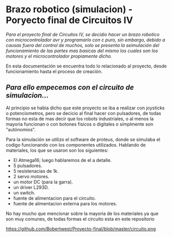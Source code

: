 # Brazo robotico (simulacion) - Poryecto final de Circuitos IV

_Para el proyecto final de Circuitos IV, se decidio hacer un brazo robotico con microcontrolador avr y programarlo con c puro, sin embargo, debido a causas fuera del control de muchos, solo se presenta la seimulación del funcionamiento de las partes mas basicas del mismo los cuales son los motores y el microcontrolador propiamente dicho._

En esta documentación se encuentra todo lo relacionado al proyecto, desde funcionamiento hasta el proceso de creación.

## ***Para ello empecemos con el circuito de simulacion...***

Al principio se habia dicho que este proyecto se iba a realizar con joysticks o potenciometros, pero se decicio al final hacer con pulsadores, de todas formas no esta de mas decir que los robots industriales, o al menos la mayoria funcionan o con botones fisicos o digitales o simplmente son "autónomios".

Para la simulación se utilizo el software de proteus, donde se simulaba el codigo funcionando con los componentes utilizados. Hablando de materiales, los que se usaron son los siguientes:

* El Atmega16; luego hablaremos de el a detalle.
* 5 pulsadores.
* 5 resistenacias de 1k.
* 2 servo motores.
* un motor DC (para la garra).
* un driver L293D.
* un switch.
* fuente de alimentacion para el circuito.
* fuente de alimentacion externa para los motores.

No hay mucho que mencionar sobre la mayoria de los materiales ya que son muy comunes, de todas formas el circuito esta en este repositorio

https://github.com/Bobertwest/Proyecto-final/blob/master/circuito.png
